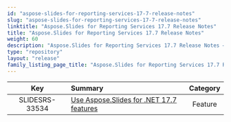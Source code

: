 ```yaml
---
id: "aspose-slides-for-reporting-services-17-7-release-notes"
slug: "aspose-slides-for-reporting-services-17-7-release-notes"
linktitle: "Aspose.Slides for Reporting Services 17.7 Release Notes"
title: "Aspose.Slides for Reporting Services 17.7 Release Notes"
weight: 60
description: "Aspose.Slides for Reporting Services 17.7 Release Notes – the latest updates and fixes."
type: "repository"
layout: "release"
family_listing_page_title: "Aspose.Slides for Reporting Services 17.7 Release Notes"
---
```


|**Key** |**Summary** |**Category** |
| :-: | :- | :-: |
|SLIDESRS-33534|[Use Aspose.Slides for .NET 17.7 features](/slides/net/release-notes/2017/aspose-slides-for-net-17-7-release-notes/)|Feature|

